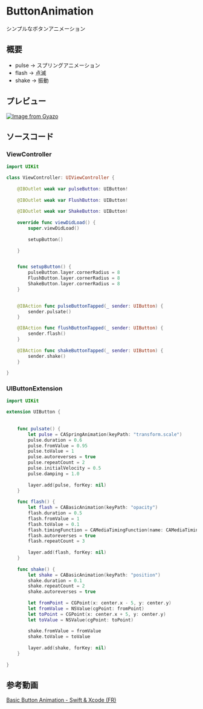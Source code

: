 # ButtonAnimation
シンプルなボタンアニメーション
## 概要

- pulse -> スプリングアニメーション
- flash -> 点滅
- shake -> 振動

## プレビュー
[![Image from Gyazo](https://i.gyazo.com/17398cf484779b20679b54bd2237a840.png)](https://gyazo.com/17398cf484779b20679b54bd2237a840)

## ソースコード
### ViewController
```swift
import UIKit

class ViewController: UIViewController {
    
    @IBOutlet weak var pulseButton: UIButton!
    
    @IBOutlet weak var FlushButton: UIButton!
    
    @IBOutlet weak var ShakeButton: UIButton!
    
    override func viewDidLoad() {
        super.viewDidLoad()
        
        setupButton()
    
    }


    func setupButton() {
        pulseButton.layer.cornerRadius = 8
        FlushButton.layer.cornerRadius = 8
        ShakeButton.layer.cornerRadius = 8
    }
    

    @IBAction func pulseButtonTapped(_ sender: UIButton) {
        sender.pulsate()
    }

    @IBAction func flushButtonTapped(_ sender: UIButton) {
        sender.flash()
    }
    
    @IBAction func shakeButtonTapped(_ sender: UIButton) {
        sender.shake()
    }
   
}
```

### UIButtonExtension
```swift
import UIKit

extension UIButton {
    
    
    func pulsate() {
        let pulse = CASpringAnimation(keyPath: "transform.scale")
        pulse.duration = 0.6
        pulse.fromValue = 0.95
        pulse.toValue = 1
        pulse.autoreverses = true
        pulse.repeatCount = 2
        pulse.initialVelocity = 0.5
        pulse.damping = 1.0
        
        layer.add(pulse, forKey: nil)
    }
    
    func flash() {
        let flash = CABasicAnimation(keyPath: "opacity")
        flash.duration = 0.5
        flash.fromValue = 1
        flash.toValue = 0.1
        flash.timingFunction = CAMediaTimingFunction(name: CAMediaTimingFunctionName.easeInEaseOut)
        flash.autoreverses = true
        flash.repeatCount = 3
        
        layer.add(flash, forKey: nil)
    }
    
    func shake() {
        let shake = CABasicAnimation(keyPath: "position")
        shake.duration = 0.1
        shake.repeatCount = 2
        shake.autoreverses = true
        
        let fromPoint = CGPoint(x: center.x - 5, y: center.y)
        let fromValue = NSValue(cgPoint: fromPoint)
        let toPoint = CGPoint(x: center.x + 5, y: center.y)
        let toValue = NSValue(cgPoint: toPoint)
        
        shake.fromValue = fromValue
        shake.toValue = toValue
        
        layer.add(shake, forKey: nil)
    }
    
}
```

## 参考動画
[Basic Button Animation - Swift & Xcode (FR)](https://www.youtube.com/watch?v=u2hxeXuFL78&t=55s)
